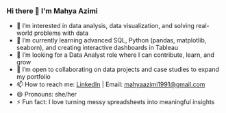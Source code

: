 ### Hi there 👋 I'm Mahya Azimi

- 👀 I’m interested in data analysis, data visualization, and solving real-world problems with data  
- 🌱 I’m currently learning advanced SQL, Python (pandas, matplotlib, seaborn), and creating interactive dashboards in Tableau  
- 🎯 I’m looking for a Data Analyst role where I can contribute, learn, and grow  
- 💞️ I’m open to collaborating on data projects and case studies to expand my portfolio  
- 📫 How to reach me: [LinkedIn](https://www.linkedin.com/in/mahyaazimi/) | Email: mahyaazimi1991@gmail.com  
- 😄 Pronouns: she/her  
- ⚡ Fun fact: I love turning messy spreadsheets into meaningful insights  
